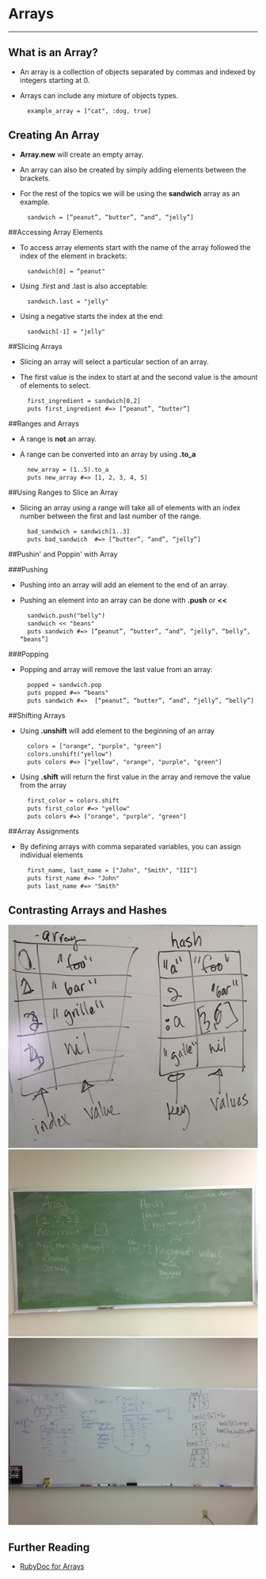 # Arrays
----
## What is an Array?
* An array is a collection of objects separated by commas and indexed by integers starting at 0.
* Arrays can include any mixture of objects types.

        example_array = ["cat", :dog, true]


## Creating An Array
* **Array.new** will create an empty array.
* An array can also be created by simply adding elements between the brackets.
* For the rest of the topics we will be using the **sandwich** array as an example.

        sandwich = [“peanut”, “butter”, “and”, “jelly”]


##Accessing Array Elements
* To access array elements start with the name of the array followed the index of the element in brackets:

        sandwich[0] = “peanut"

* Using .first and .last is also acceptable:

        sandwich.last = "jelly"

* Using a negative starts the index at the end:

        sandwich[-1] = "jelly"


##Slicing Arrays
* Slicing an array will select a particular section of an array.
* The first value is the index to start at and the second value is the amount of elements to select.

        first_ingredient = sandwich[0,2]
        puts first_ingredient #=> [“peanut”, “butter”]

##Ranges and Arrays
* A range is **not** an array.
* A range can be converted into an array by using **.to_a**

        new_array = (1..5).to_a
        puts new_array #=> [1, 2, 3, 4, 5]

##Using Ranges to Slice an Array
* Slicing an array using a range will take all of elements with an index number between the first and last number of the range.

        bad_sandwich = sandwich[1..3]
        puts bad_sandwich  #=> [“butter”, “and”, “jelly”]

##Pushin' and Poppin' with Array

###Pushing
* Pushing into an array will add an element to the end of an array.
* Pushing an element into an array can be done with **.push** or **<<**

        sandwich.push("belly")
        sandwich << "beans"
        puts sandwich #=> [“peanut”, “butter”, “and”, “jelly”, “belly”, “beans”]

###Popping
* Popping and array will remove the last value from an array:

        popped = sandwich.pop
        puts popped #=> “beans"
        puts sandwich #=>  [“peanut”, “butter”, “and”, “jelly”, “belly”]

##Shifting Arrays
* Using **.unshift** will add element to the beginning of an array

        colors = ["orange", "purple", "green"]
        colors.unshift("yellow")
        puts colors #=> ["yellow", "orange", "purple", "green"]

* Using **.shift** will return the first value in the array and remove the value from the array

        first_color = colors.shift
        puts first_color #=> "yellow"
        puts colors #=> ["orange", "purple", "green"]

##Array Assignments
* By defining arrays with comma separated variables, you can assign individual elements

        first_name, last_name = ["John", "Smith", "III"]
        puts first_name #=> "John"
        puts last_name #=> "Smith"


## Contrasting Arrays and Hashes

<!-- TODO: Expand this with explanations -->

![](avh1.png)
![](avh2.png)
![](avh3.png)

## Further Reading
* [RubyDoc for Arrays](http://www.ruby-doc.org/core-2.1.2/Array.html)
